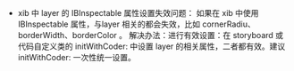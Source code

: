 
* xib 中 layer 的 IBInspectable 属性设置失效问题：
    如果在 xib 中使用 IBInspectable 属性，与layer 相关的都会失效，比如 cornerRadiu、borderWidth、borderColor 。
    解决办法：进行有效设置：在 storyboard 或代码自定义类的 initWithCoder: 中设置 layer 的相关属性，二者都有效。建议 initWithCoder: 一次性统一设置。

